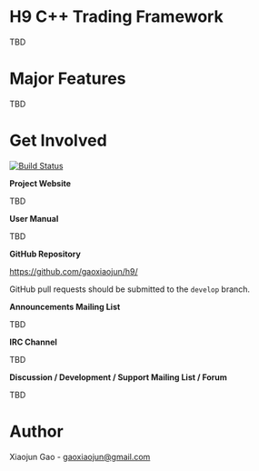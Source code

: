 H9 C++ Trading Framework
==========================

TBD

Major Features
==============
TBD

Get Involved
============

[![Build Status](https://travis-ci.org/gaoxiaojun/h9.png)](https://travis-ci.org/gaoxiaojun/h9)

**Project Website**

TBD

**User Manual**

TBD

**GitHub Repository**

https://github.com/gaoxiaojun/h9/

GitHub pull requests should be submitted to the `develop` branch.

**Announcements Mailing List**

TBD

**IRC Channel**

TBD

**Discussion / Development / Support Mailing List / Forum**

TBD

Author
======
Xiaojun Gao - gaoxiaojun@gmail.com
